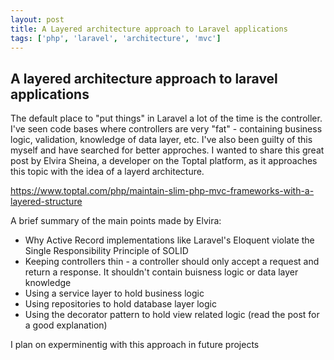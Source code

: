 ```yaml
---
layout: post
title: A Layered architecture approach to Laravel applications
tags: ['php', 'laravel', 'architecture', 'mvc']
---
```

## A layered architecture approach to laravel applications

The default place to "put things" in Laravel a lot of the time is the controller. I've seen code bases where controllers are very "fat" - containing business logic, validation, knowledge of data layer, etc. I've also been guilty of this myself and have searched for better approches. I wanted to share this great post by Elvira Sheina, a developer on the Toptal platform, as it approaches this topic with the idea of a layerd architecture.

https://www.toptal.com/php/maintain-slim-php-mvc-frameworks-with-a-layered-structure

A brief summary of the main points made by Elvira:

- Why Active Record implementations like Laravel's Eloquent violate the Single Responsibility Principle of SOLID
- Keeping controllers thin - a controller should only accept a request and return a response. It shouldn't contain buisness logic or data layer knowledge
- Using a service layer to hold business logic
- Using repositories to hold database layer logic
- Using the decorator pattern to hold view related logic (read the post for a good explanation)

I plan on experminentig with this approach in future projects


